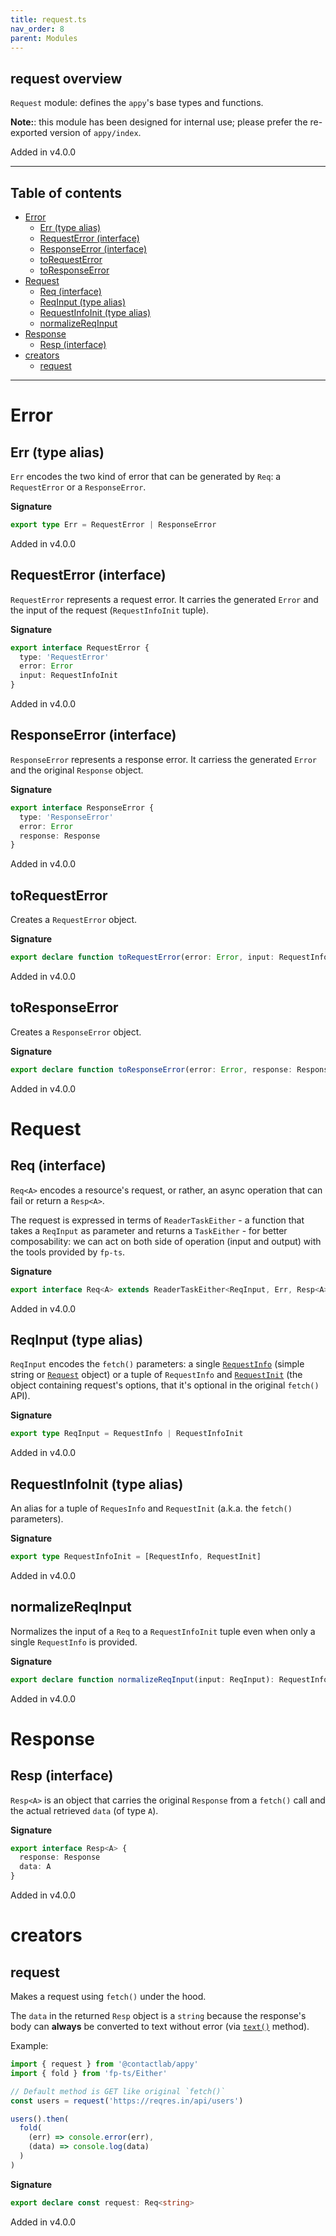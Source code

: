 ```yaml
---
title: request.ts
nav_order: 8
parent: Modules
---
```


## request overview

`Request` module: defines the `appy`'s base types and functions.

**Note:**: this module has been designed for internal use; please prefer the re-exported version of `appy/index`.

Added in v4.0.0

---

<h2 class="text-delta">Table of contents</h2>

- [Error](#error)
  - [Err (type alias)](#err-type-alias)
  - [RequestError (interface)](#requesterror-interface)
  - [ResponseError (interface)](#responseerror-interface)
  - [toRequestError](#torequesterror)
  - [toResponseError](#toresponseerror)
- [Request](#request)
  - [Req (interface)](#req-interface)
  - [ReqInput (type alias)](#reqinput-type-alias)
  - [RequestInfoInit (type alias)](#requestinfoinit-type-alias)
  - [normalizeReqInput](#normalizereqinput)
- [Response](#response)
  - [Resp (interface)](#resp-interface)
- [creators](#creators)
  - [request](#request)

---

# Error

## Err (type alias)

`Err` encodes the two kind of error that can be generated by `Req`: a `RequestError` or a `ResponseError`.

**Signature**

```ts
export type Err = RequestError | ResponseError
```

Added in v4.0.0

## RequestError (interface)

`RequestError` represents a request error. It carries the generated `Error` and the input of the request (`RequestInfoInit` tuple).

**Signature**

```ts
export interface RequestError {
  type: 'RequestError'
  error: Error
  input: RequestInfoInit
}
```

Added in v4.0.0

## ResponseError (interface)

`ResponseError` represents a response error. It carriess the generated `Error` and the original `Response` object.

**Signature**

```ts
export interface ResponseError {
  type: 'ResponseError'
  error: Error
  response: Response
}
```

Added in v4.0.0

## toRequestError

Creates a `RequestError` object.

**Signature**

```ts
export declare function toRequestError(error: Error, input: RequestInfoInit): RequestError
```

Added in v4.0.0

## toResponseError

Creates a `ResponseError` object.

**Signature**

```ts
export declare function toResponseError(error: Error, response: Response): ResponseError
```

Added in v4.0.0

# Request

## Req (interface)

`Req<A>` encodes a resource's request, or rather, an async operation that can fail or return a `Resp<A>`.

The request is expressed in terms of `ReaderTaskEither` - a function that takes a `ReqInput` as parameter and returns a `TaskEither` - for better composability: we can act on both side of operation (input and output) with the tools provided by `fp-ts`.

**Signature**

```ts
export interface Req<A> extends ReaderTaskEither<ReqInput, Err, Resp<A>> {}
```

Added in v4.0.0

## ReqInput (type alias)

`ReqInput` encodes the `fetch()` parameters: a single [`RequestInfo`](https://developer.mozilla.org/en-US/docs/Web/API/WindowOrWorkerGlobalScope/fetch#Parameters) (simple string or [`Request`](https://developer.mozilla.org/en-US/docs/Web/API/Request) object) or a tuple of `RequestInfo` and [`RequestInit`](https://developer.mozilla.org/en-US/docs/Web/API/WindowOrWorkerGlobalScope/fetch#Parameters) (the object containing request's options, that it's optional in the original `fetch()` API).

**Signature**

```ts
export type ReqInput = RequestInfo | RequestInfoInit
```

Added in v4.0.0

## RequestInfoInit (type alias)

An alias for a tuple of `RequesInfo` and `RequestInit` (a.k.a. the `fetch()` parameters).

**Signature**

```ts
export type RequestInfoInit = [RequestInfo, RequestInit]
```

Added in v4.0.0

## normalizeReqInput

Normalizes the input of a `Req` to a `RequestInfoInit` tuple even when only a single `RequestInfo` is provided.

**Signature**

```ts
export declare function normalizeReqInput(input: ReqInput): RequestInfoInit
```

Added in v4.0.0

# Response

## Resp (interface)

`Resp<A>` is an object that carries the original `Response` from a `fetch()` call and the actual retrieved `data` (of type `A`).

**Signature**

```ts
export interface Resp<A> {
  response: Response
  data: A
}
```

Added in v4.0.0

# creators

## request

Makes a request using `fetch()` under the hood.

The `data` in the returned `Resp` object is a `string` because the response's body can **always** be converted to text without error (via [`text()`](https://developer.mozilla.org/en-US/docs/Web/API/Body/text) method).

Example:

```ts
import { request } from '@contactlab/appy'
import { fold } from 'fp-ts/Either'

// Default method is GET like original `fetch()`
const users = request('https://reqres.in/api/users')

users().then(
  fold(
    (err) => console.error(err),
    (data) => console.log(data)
  )
)
```

**Signature**

```ts
export declare const request: Req<string>
```

Added in v4.0.0
